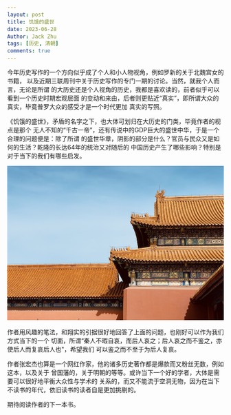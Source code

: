 ```yaml
---
layout: post
title: 饥饿的盛世
date: 2023-06-28
Author: Jack Zhu
tags: [历史, 清朝]
comments: true
---
```

今年历史写作的一个方向似乎成了个人和小人物视角，例如罗新的关于北魏宫女的书籍，
以及近期三联周刊中关于历史写作的专门一期的讨论。当然，就我个人而言，无论是所谓
的大历史还是个人视角的历史，我都是喜欢读的，前者似乎可以看到一个历史时期宏观层面
的变动和来由，后者则更贴近“真实”，即所谓大众的真实，毕竟普罗大众的感受才是一个时代更加
真实的写照。

《饥饿的盛世》，矛盾的名字之下，也大体可划归在大历史的门类，毕竟作者的视点是那个
无人不知的“千古一帝”，还有传说中的GDP巨大的盛世中华，于是一个合理的问题便是：除了所谓
的盛世华章，阴影的部分是什么？官员与民众又是如何的生活？乾隆的长达64年的统治又对随后的
中国历史产生了哪些影响？特别是对于当下的我们有哪些启发。

![forbidden-city](/assets/images/forbidden-city.png)

作者用风趣的笔法，和翔实的引据很好地回答了上面的问题，也刚好可以作为我们方式当下的一个
切面，所谓“秦人不暇自哀，而后人哀之；后人哀之而不鉴之，亦使后人而复哀后人也"，希望我们
可以鉴之而不至于为后人复哀。

作者张宏杰也算是一个网红作家，他的诸多历史著作都是爆款而又粉丝无数，例如这本，以及关于
曾国藩的，关于明朝的等等。或许当下一个好的学者，大体是需要可以很好地平衡大众性与学术的
关系的，而又不能流于空洞无物，因为在当下不读书的年代，依旧读书的读者自是更加挑剔的。

期待阅读作者的下一本书。
